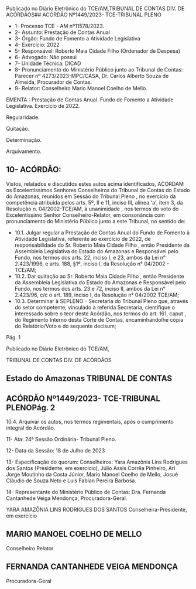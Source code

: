 Publicado  no  Diário  Eletrônico do TCE/AM,TRIBUNAL DE CONTAS DIV. DE ACÓRDÃOS## ACÓRDÃO Nº1449/2023- TCE-TRIBUNAL PLENO

- 1- Processo TCE - AM nº11578/2023.
- 2- Assunto: Prestação de Contas Anual
- 3- Órgão: Fundo de Fomento a Atividade Legislativa
- 4- Exercício: 2022
- 5- Responsável: Roberto Maia Cidade Filho (Ordenador de Despesa)
- 6- Advogado: Não possui
- 7- Unidade Técnica: DICAD
- 8- Pronunciamento  do  Ministério  Público  junto  ao  Tribunal  de  Contas: Parecer  nº 4273/2023-MPC/CASA, Dr. Carlos Alberto Souza de Almeida, Procurador de Contas.
- 9- Relator: Conselheiro Mario Manoel Coelho de Mello.

EMENTA :  Prestação  de  Contas  Anual.  Fundo  de Fomento a Atividade Legislativa. Exercício de 2022.

Regularidade.

Quitação.

Determinação.

Arquivamento.

## 10-  ACÓRDÃO:

Vistos, relatados e discutidos estes autos acima identificados, ACORDAM os Excelentíssimos Senhores Conselheiros do Tribunal de Contas do Estado do Amazonas, reunidos em Sessão do Tribunal Pleno , no exercício da competência atribuída pelos arts. 5º, II e 11, inciso III, alínea 'a', item 3, da Resolução n. 04/2002-TCE/AM, à unanimidade , nos termos do voto do Excelentíssimo Senhor Conselheiro-Relator, em consonância com pronunciamento do Ministério Público junto a este Tribunal, no sentido de:

- 10.1. Julgar regular a Prestação de Contas Anual do Fundo de Fomento à Atividade Legislativa, referente ao exercício de 2022, de responsabilidade do Sr. Roberto Maia Cidade Filho , então Presidente  da  Assembleia  Legislativa  do  Estado  do  Amazonas  e Responsável  pelo  Fundo,  nos  termos  dos  arts.  22,  inciso  I,  e  23, ambos da Lei n° 2.423/1996, e arts. 188, §1º, inciso I, da Resolução n° 04/2002 - TCE/AM;
- 10.2. Dar quitação ao Sr. Roberto Maia Cidade Filho , então Presidente da Assembleia Legislativa do Estado do Amazonas e Responsável pelo Fundo, nos termos dos arts. 23 e 72, inciso II, ambos da Lei n° 2.423/96,  c/c  o  art.  189,  inciso  I,  da  Resolução  n°  04/2002  TCE/AM;
- 10.3. Determinar à SEPLENO - Secretaria do Tribunal Pleno que, através do  setor  competente,  vinculado  à  referida  Secretaria,  cientifique  o interessado  sobre  o  teor  deste  Acórdão,  nos  termos  do  art.  161, caput , do Regimento Interno desta Corte de Contas, encaminhandolhe cópia do Relatório/Voto e do sequente decisum;

Pág. 1

Publicado  no  Diário  Eletrônico do TCE/AM,

TRIBUNAL DE CONTAS DIV. DE ACÓRDÃOS

## Estado do Amazonas TRIBUNAL DE CONTAS

## ACÓRDÃO Nº1449/2023- TCE-TRIBUNAL PLENOPág. 2

10.4. Arquivar os autos,  nos  termos  regimentais,  após  o  cumprimento integral do Acórdão.

11-  Ata: 24ª Sessão Ordinária- Tribunal Pleno.

12-  Data da Sessão: 18 de Julho de 2023

13-  Especificação  do  quorum: Conselheiros:  Yara  Amazônia  Lins  Rodrigues  dos Santos (Presidente, em exercício), Júlio Assis Corrêa Pinheiro, Ari Jorge Moutinho da Costa  Júnior,  Mario  Manoel  Coelho  de  Mello,  Josué  Cláudio  de  Souza  Neto  e  Luis Fabian Pereira Barbosa.

14-  Representante do Ministério Público de Contas: Dra. Fernanda Cantanhede Veiga Mendonça, Procuradora-Geral.

YARA AMAZÔNIA LINS RODRIGUES DOS SANTOS Conselheira-Presidente, em exercício

## MARIO MANOEL COELHO DE MELLO

Conselheiro Relator

## FERNANDA CANTANHEDE VEIGA MENDONÇA

Procuradora-Geral
